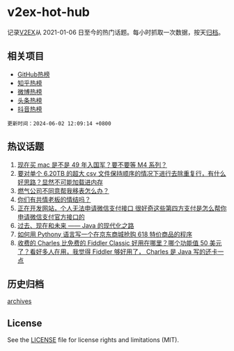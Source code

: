# v2ex-hot-hub

 记录[V2EX](https://www.v2ex.com/)从 2021-01-06 日至今的热门话题。每小时抓取一次数据，按天[归档](archives)。
 
 ## 相关项目

- [GitHub热榜](https://github.com/lonnyzhang423/github-hot-hub)
- [知乎热榜](https://github.com/lonnyzhang423/zhihu-hot-hub)
- [微博热榜](https://github.com/lonnyzhang423/weibo-hot-hub)
- [头条热榜](https://github.com/lonnyzhang423/toutiao-hot-hub)
- [抖音热榜](https://github.com/lonnyzhang423/douyin-hot-hub)


 `更新时间：2024-06-02 12:09:14 +0800`

## 热议话题

1. [现在买 mac 是不是 49 年入国军？要不要等 M4 系列？](https://www.v2ex.com/t/1045919)
1. [要对单个 6.20TB 的超大 csv 文件保持顺序的情况下进行去除重复行，有什么好思路？显然不可能加载进内存](https://www.v2ex.com/t/1046023)
1. [燃气公司不同意帮我移表怎么办？](https://www.v2ex.com/t/1045990)
1. [你们有共情老板的情结吗？](https://www.v2ex.com/t/1046046)
1. [正在开发网站，个人无法申请微信支付接口 很好奇这些第四方支付是怎么帮你申请微信支付官方接口的](https://www.v2ex.com/t/1045935)
1. [过去、现在和未来 —— Java 的现代化之路](https://www.v2ex.com/t/1046015)
1. [如何用 Pythony 语言写一个在京东商城抢购 618 特价商品的程序](https://www.v2ex.com/t/1045929)
1. [收费的 Charles 比免费的 Fiddler Classic 好用在哪里？哪个功能值 50 美元了？看好多人在用，我觉得 Fiddler 够好用了， Charles 是 Java 写的还卡一点](https://www.v2ex.com/t/1045942)

## 历史归档

[archives](archives)

## License

See the [LICENSE](LICENSE) file for license rights and limitations (MIT).
